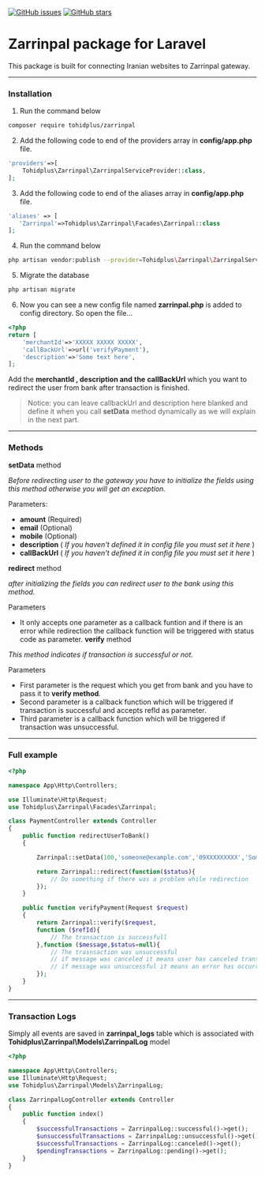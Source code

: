 
[![GitHub issues](https://img.shields.io/github/issues/tohidplus/zarrinpal.svg)](https://github.com/tohidplus/zarrinpal/issues)
[![GitHub stars](https://img.shields.io/github/stars/tohidplus/zarrinpal.svg)](https://github.com/tohidplus/zarrinpal/stargazers)

# Zarrinpal package for Laravel
This package is built for connecting Iranian websites to Zarrinpal gateway.

---

### Installation
1. Run the command below
```bash
composer require tohidplus/zarrinpal
```

2. Add the following code to end of the providers array in **config/app.php** file.
```php
'providers'=>[
    Tohidplus\Zarrinpal\ZarrinpalServiceProvider::class,
];
```

3. Add the following code to end of the aliases array in **config/app.php** file.
```php
'aliases' => [
   'Zarrinpal'=>Tohidplus\Zarrinpal\Facades\Zarrinpal::class
];
```

4. Run the command below
```bash
php artisan vendor:publish --provider=Tohidplus\Zarrinpal\ZarrinpalServiceProvider
```

5. Migrate the database
```bash
php artisan migrate
```

6. Now you can see a new config file named **zarrinpal.php** is added to config directory. So open the file...
```php
<?php
return [
    'merchantId'=>'XXXXX XXXXX XXXXX',
    'callBackUrl'=>url('verifyPayment'),
    'description'=>'Some text here',
];
```
Add the **merchantId , description and** **the** **callBackUrl** which you want to redirect the user from bank after transaction is finished.

> Notice: you can leave callbackUrl and description here blanked and define it when you call **setData** method dynamically as we will explain  in the next part.

---

### Methods
**setData** method

*Before redirecting user to the gateway you have to initialize the fields using this method otherwise you will get an exception.*

Parameters:
- **amount** (Required)
- **email** (Optional)
- **mobile** (Optional)
- **description** ( *If you haven't defined it in config file you must set it here* )
- **callBackUrl** ( *If you haven't defined it in config file you must set it here* )

**redirect** method

*after initializing the fields you can redirect user to the bank using this method.*

Parameters

- It only accepts one parameter as a callback funtion and if there is an error while redirection the callback function will be triggered with status code as parameter.
**verify** method

*This method indicates if transaction is successful or not.*


Parameters
- First parameter is the request which you get from bank and you have to pass it to **verify method**.
- Second parameter is a callback function which will be triggered if transaction is successful and accepts refId as parameter.
- Third parameter is a callback function which will be triggered if transaction was unsuccessful.

---
### Full example
```php
<?php

namespace App\Http\Controllers;

use Illuminate\Http\Request;
use Tohidplus\Zarrinpal\Facades\Zarrinpal;

class PaymentController extends Controller
{
    public function redirectUserToBank()
    {

        Zarrinpal::setData(100,'someone@example.com','09XXXXXXXXX','Some descripion','another/callback/url');

        return Zarrinpal::redirect(function($status){
            // Do something if there was a problem while redirection
        });
    }

    public function verifyPayment(Request $request)
    {
        return Zarrinpal::verify($request,
        function ($refId){
            // The transaction is successfull    
        },function ($message,$status=null){
            // The trasnsaction was unsuccessful
            // if message was canceled it means user has canceled transaction it self
            // if message was unsuccessful it means an error has occurred 
        });
    }
}

```

---

### Transaction Logs
Simply all events are saved in **zarrinpal_logs** table which is associated with **Tohidplus\Zarrinpal\Models\ZarrinpalLog** model
```php
<?php

namespace App\Http\Controllers;
use Illuminate\Http\Request;
use Tohidplus\Zarrinpal\Models\ZarrinpalLog;

class ZarrinpalLogController extends Controller
{
    public function index()
    {
        $successfulTransactions = ZarrinpalLog::successful()->get();
        $unsuccessfulTransactions = ZarrinpalLog::unsuccessful()->get();
        $successfulTransactions = ZarrinpalLog::canceled()->get();
        $pendingTransactions = ZarrinpalLog::pending()->get();
    }
}

```
